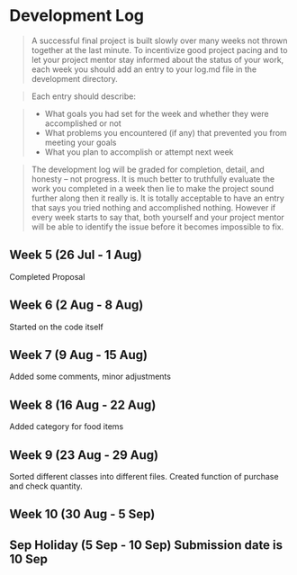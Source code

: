 # Development Log
> A successful final project is built slowly over many weeks not thrown together at the last minute. To incentivize good project pacing and to let your project mentor stay informed about the status of your work, each week you should add an entry to your log.md file in the development directory.

> Each entry should describe:

> - What goals you had set for the week and whether they were accomplished or not
> - What problems you encountered (if any) that prevented you from meeting your goals
> - What you plan to accomplish or attempt next week

> The development log will be graded for completion, detail, and honesty – not progress. It is much better to truthfully evaluate the work you completed in a week then lie to make the project sound further along then it really is. It is totally acceptable to have an entry that says you tried nothing and accomplished nothing. However if every week starts to say that, both yourself and your project mentor will be able to identify the issue before it becomes impossible to fix.

## Week 5 (26 Jul - 1 Aug)
Completed Proposal

## Week 6 (2 Aug - 8 Aug)
Started on the code itself

## Week 7 (9 Aug - 15 Aug)
Added some comments, minor adjustments

## Week 8 (16 Aug - 22 Aug)
Added category for food items

## Week 9 (23 Aug - 29 Aug)
Sorted different classes into different files.
Created function of purchase and check quantity.

## Week 10 (30 Aug - 5 Sep)

## Sep Holiday (5 Sep - 10 Sep) **Submission date is 10 Sep**
